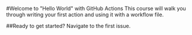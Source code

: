 #Welcome to "Hello World" with GitHub Actions
This course will walk you through writing your first action and using it with a workflow file.

##Ready to get started? Navigate to the first issue.

